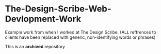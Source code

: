 # The-Design-Scribe-Web-Devlopment-Work
Example work from when I worked at The Design Scribe. (ALL reffrences to clients have been replaced with generic, non-identifying words or phrases)

This is an **archived** repository
